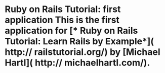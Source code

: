 # Ruby on Rails Tutorial: first application This is the first application for [* Ruby on Rails Tutorial: Learn Rails by Example*]( http:// railstutorial.org/) by [Michael Hartl]( http:// michaelhartl.com/).
